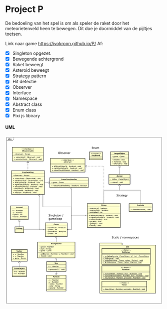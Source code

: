 # Project P

De bedoeling van het spel is om als speler de raket door het meteorietenveld heen te bewegen. 
Dit doe je doormiddel van de pijltjes toetsen.

Link naar game https://ivokroon.github.io/P/
Af:
- [x] Singleton opgezet.
- [x] Bewegende achtergrond
- [x] Raket beweegt
- [x] Asteroid beweegt
- [x] Strategy pattern
- [x] Hit detectie
- [x] Observer
- [x] Interface
- [x] Namespace
- [x] Abstract class
- [x] Enum class
- [x] Pixi js libirary

#### UML

![UML](https://raw.githubusercontent.com/IvoKroon/P/master/diagram.png)
